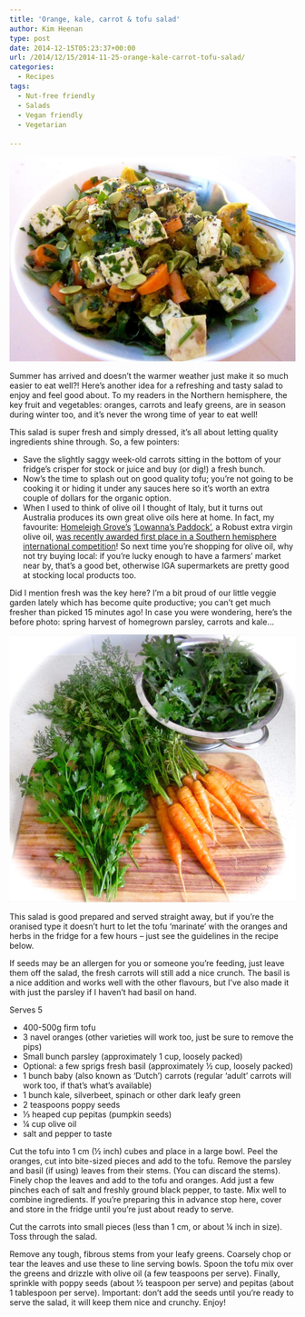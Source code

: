 ```yaml
---
title: 'Orange, kale, carrot & tofu salad'
author: Kim Heenan
type: post
date: 2014-12-15T05:23:37+00:00
url: /2014/12/15/2014-11-25-orange-kale-carrot-tofu-salad/
categories:
  - Recipes
tags:
  - Nut-free friendly
  - Salads
  - Vegan friendly
  - Vegetarian

---
```


![](orange-tofu-kale-salad.jpg)

Summer has arrived and doesn’t the warmer weather just make it so much easier to eat well?! Here’s another idea for a refreshing and tasty salad to enjoy and feel good about. To my readers in the Northern hemisphere, the key fruit and vegetables: oranges, carrots and leafy greens, are in season during winter too, and it’s never the wrong time of year to eat well!

<!--more-->

This salad is super fresh and simply dressed, it’s all about letting quality ingredients shine through. So, a few pointers:

  * Save the slightly saggy week-old carrots sitting in the bottom of your fridge’s crisper for stock or juice and buy (or dig!) a fresh bunch.
  * Now’s the time to splash out on good quality tofu; you’re not going to be cooking it or hiding it under any sauces here so it’s worth an extra couple of dollars for the organic option.
  * When I used to think of olive oil I thought of Italy, but it turns out Australia produces its own great olive oils here at home. In fact, my favourite: [Homeleigh Grove’s][homeleigh-grove] [‘Lowanna’s Paddock’][olive-oil], a Robust extra virgin olive oil, [was recently awarded first place in a Southern hemisphere international competition][olive-award]! So next time you’re shopping for olive oil, why not try buying local: if you’re lucky enough to have a farmers’ market near by, that’s a good bet, otherwise IGA supermarkets are pretty good at stocking local products too.

Did I mention fresh was the key here? I’m a bit proud of our little veggie garden lately which has become quite productive; you can’t get much fresher than picked 15 minutes ago! In case you were wondering, here’s the before photo: spring harvest of homegrown parsley, carrots and kale…

![](ingredients.jpg)

This salad is good prepared and served straight away, but if you’re the oranised type it doesn’t hurt to let the tofu ‘marinate’ with the oranges and herbs in the fridge for a few hours – just see the guidelines in the recipe below.

If seeds may be an allergen for you or someone you’re feeding, just leave them off the salad, the fresh carrots will still add a nice crunch. The basil is a nice addition and works well with the other flavours, but I’ve also made it with just the parsley if I haven’t had basil on hand.

Serves 5

  * 400-500g firm tofu
  * 3 navel oranges (other varieties will work too, just be sure to remove the pips)
  * Small bunch parsley (approximately 1 cup, loosely packed)
  * Optional: a few sprigs fresh basil (approximately ½ cup, loosely packed)
  * 1 bunch baby (also known as ‘Dutch’) carrots (regular ‘adult’ carrots will work too, if that’s what’s available)
  * 1 bunch kale, silverbeet, spinach or other dark leafy green
  * 2 teaspoons poppy seeds
  * ⅓ heaped cup pepitas (pumpkin seeds)
  * ¼ cup olive oil
  * salt and pepper to taste

Cut the tofu into 1 cm  (½ inch) cubes and place in a large bowl. Peel the oranges, cut into bite-sized pieces and add to the tofu. Remove the parsley and basil (if using) leaves from their stems. (You can discard the stems). Finely chop the leaves and add to the tofu and oranges. Add just a few pinches each of salt and freshly ground black pepper, to taste. Mix well to combine ingredients. If you’re preparing this in advance stop here, cover and store in the fridge until you’re just about ready to serve.

Cut the carrots into small pieces (less than 1 cm, or about ¼ inch in size). Toss through the salad.

Remove any tough, fibrous stems from your leafy greens. Coarsely chop or tear the leaves and use these to line serving bowls. Spoon the tofu mix over the greens and drizzle with olive oil (a few teaspoons per serve). Finally, sprinkle with poppy seeds (about ½ teaspoon per serve) and pepitas (about 1 tablespoon per serve). Important: don’t add the seeds until you’re ready to serve the salad, it will keep them nice and crunchy. Enjoy!
 

 [homeleigh-grove]: http://www.homeleighgroveolives.com.au/index.html
 [olive-oil]: http://www.homeleighgroveolives.com.au/OliveProducts.htm
 [olive-award]: http://www.irvea.org/in-evidenza/nz-sa-2014-awards-ceremony/